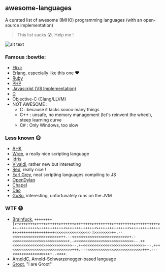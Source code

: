 ## awesome-languages
A curated list of awesome (IMHO) programming languages (with an open-source implementation)
> This list sucks :cold_sweat:. Help me !

![alt text](https://raw.githubusercontent.com/perfaram/awesome-languages/master/Raptor.jpg "Philosiraptor")

### Famous :bowtie:
* [Elixir](https://github.com/elixir-lang/elixir)
* [Erlang](https://github.com/erlang/otp), especially like this one :heart:
* [Ruby](https://github.com/ruby/ruby)
* [PHP](https://github.com/php/php-src)
* [Javascript (V8 Implementation)](https://github.com/v8/v8-git-mirror)
* [D](https://github.com/D-Programming-Language/dmd)
* Objective-C (Clang/LLVM)
* NOT AWESOME : 
  * C : because it lacks soooo many things
  * C++ : unsafe, no memory management (let's reinvent the wheel), steep learning curve
  * C# : Only Windows, too slow

### Less known :yum:
* [AHK](https://github.com/lexikos/autohotkey_l)
* [Wren](https://github.com/munificent/wren), a really nice scripting language
* [Idris](http://idris-lang.org/)
* [Vivaldi](https://github.com/jeorgun/Vivaldi), rather new but interesting
* [Red](http://red-lang.org/), really nice !
* [Earl Grey](https://github.com/breuleux/earl-grey), neat scripting languages compiling to JS
* [OpenDylan](http://opendylan.org/)
* [Chapel](https://github.com/chapel-lang/chapel)
* [Dao](http://www.daovm.net/)
* [GoSu](http://gosu-lang.github.io/), interesting, unfortunately runs on the JVM

### WTF :mask:
* [Brainfuck](https://github.com/fabianm/brainfuck), ```++++++++[>+>++>+++>++++>+++++>++++++>+++++++>++++++++>+++++++++>++++++++++>+++++++++++>++++++++++++>+++++++++++++>++++++++++++++>+++++++++++++++>++++++++++++++++<<<<<<<<<<<<<<<<-]>>>>>>>>++.--<<<<<<<<>>>>>>>>>>>>>>++.--<<<<<<<<<<<<<<>>>>>>>>>>>>+.-<<<<<<<<<<<<>>>>>>>>>>>>>+.-<<<<<<<<<<<<<>>>>>>>>>>>>>>--.++<<<<<<<<<<<<<<>>>>>>>>>>>>>--.++<<<<<<<<<<<<<>>>>>>>>>>>>>>>---.+++<<<<<<<<<<<<<<<>>>>>>>>>>>>+++.---<<<<<<<<<<<<>>>>>>>>>>>>>+++.---<<<<<<<<<<<<<>>>>+.-<<<<.```
* [ArnoldC](https://github.com/lhartikk/ArnoldC), Arnold-Schwarzenegger-based language
* [Groot](https://github.com/thiagopnts/groot), "I are Groot"
